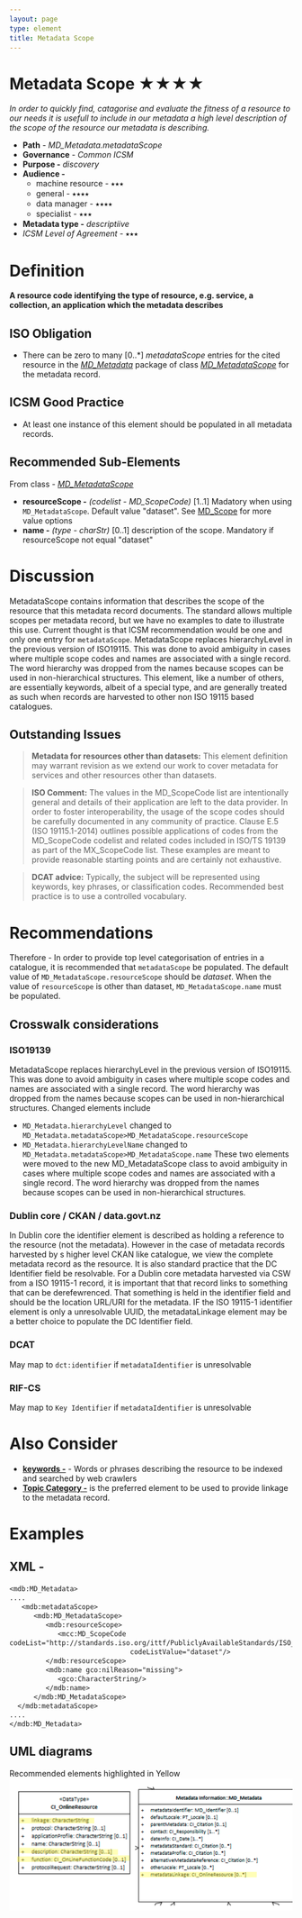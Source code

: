 ```yaml
---
layout: page
type: element
title: Metadata Scope
---
```

#  Metadata Scope ★★★★
*In order to quickly find, catagorise and evaluate the fitness of a resource to our needs it is usefull to include in our metadata a high level description of the scope of the resource our metadata is describing.*

- **Path** - *MD_Metadata.metadataScope*
- **Governance** -  *Common ICSM*
- **Purpose -** *discovery*
- **Audience -** 
  - machine resource - ⭑⭑⭑
  - general - ⭑⭑⭑⭑
  - data manager - ⭑⭑⭑⭑
  - specialist - ⭑⭑⭑
- **Metadata type -** *descriptiive*
- *ICSM Level of Agreement* - ⭑⭑⭑

# Definition 
**A resource code identifying the type of resource, e.g. service, a collection, an application which the metadata describes**

## ISO Obligation 
- There can be zero to many [0..\*] *metadataScope* entries for the cited resource in the  *[MD_Metadata](https://www.loomio.org/d/AniV8zO3/class-md_metadata)* package of class *[MD_MetadataScope](http://wiki.esipfed.org/index.php/MD_MetadataScope)* for the metadata record.

## ICSM Good Practice  
- At least one instance of this element should be populated in all metadata records.

## Recommended Sub-Elements 
From class - *[MD_MetadataScope](http://wiki.esipfed.org/index.php/MD_MetadataScope)* 
- **resourceScope -** *(codelist - MD_ScopeCode)* [1..1] Madatory when using `MD_MetadataScope`. Default value "dataset". See [MD_Scope](https://www.loomio.org/d/bEL0fUhA/class-md_scope#undefinedmd_scopecode-codelist) for more value options
- **name -** *(type - charStr)* [0..1] description of the scope.  Mandatory if resourceScope not equal "dataset"

# Discussion 
MetadataScope contains information that describes the scope of the resource that this metadata record documents. The standard allows multiple scopes per metadata record, but we have no examples to date to illustrate this use. Current thought is that ICSM recommendation would be one and only one entry for `metadataScope`.
MetadataScope replaces hierarchyLevel in the previous version of ISO19115. This was done to avoid ambiguity in cases where multiple scope codes and names are associated with a single record. The word hierarchy was dropped from the names because scopes can be
used in non-hierarchical structures.
This element, like a number of others, are essentially keywords, albeit of a special type, and are generally treated as such when records are harvested to other non ISO 19115 based catalogues.

## Outstanding Issues
> **Metadata for resources other than datasets:**
This element definition may warrant revision as we extend our work to cover metadata for services and other resources other than datasets.

> **ISO Comment:**
The values in the MD_ScopeCode list are intentionally general and details of their application are left to the data provider. In order to foster interoperability, the usage of the scope codes should be carefully documented in any community of practice. Clause E.5 (ISO 19115.1-2014) outlines possible applications of codes from the MD_ScopeCode codelist and related codes included in ISO/TS 19139 as part of the MX_ScopeCode list. These examples are meant to provide reasonable starting points and are certainly not exhaustive.

> **DCAT advice:**
Typically, the subject will be represented using keywords, key phrases, or classification codes. Recommended best practice is to use a controlled vocabulary.


# Recommendations 

Therefore - In order to provide top level categorisation of entries in a catalogue, it is recommended that `metadataScope` be populated.  The default value of `MD_MetadataScope.resourceScope` should be *dataset*. When the value of `resourceScope` is other than dataset, `MD_MetadataScope.name` must be populated.

## Crosswalk considerations

### ISO19139
MetadataScope replaces hierarchyLevel in the previous version of ISO19115. This was done to avoid ambiguity in cases where multiple scope codes and names are associated with a single record. The word hierarchy was dropped from the names because scopes can be
used in non-hierarchical structures. Changed elements include
- `MD_Metadata.hierarchyLevel` changed to `MD_Metadata.metadataScope>MD_MetadataScope.resourceScope`
- `MD_Metadata.hierarchyLevelName` changed to `MD_Metadata.metadataScope>MD_MetadataScope.name`
These two elements were moved to the new MD_MetadataScope class to avoid ambiguity in cases where multiple scope codes and names are associated with a single record. The word hierarchy was dropped from the names because scopes can be used in non-hierarchical structures.

### Dublin core / CKAN / data.govt.nz
In Dublin core the identifier element is described as holding a reference to the resource (not the metadata). However in the case of metadata records harvested by s higher level CKAN like catalogue, we view the complete metadata record as the resource. It is also standard practice that the DC Identifier field be resolvable. For a Dublin core metadata harvested via CSW from a ISO 19115-1 record, it is important that that record links to something that can be derefewrenced. That something is held in the identifier field and should be the location URL/URI for the metadata.  IF the ISO 19115-1 identifier element is only a unresolvable UUID, the metadataLinkage element may be a better choice to populate the DC Identifier field.

### DCAT
May map to  `dct:identifier` if `metadataIdentifier` is unresolvable

### RIF-CS
May map to `Key Identifier` if `metadataIdentifier` is unresolvable

# Also Consider
- **[keywords -](https://www.loomio.org/d/SPHb8Vkj/md_identification-keywords-definition)** - Words or phrases describing the resource to be indexed and searched by web crawlers
- **[Topic Category -](https://www.loomio.org/d/d25q1xUO/md_identification-topic-category-definition)** is the preferred element to be used to provide linkage to the metadata record.


# Examples

## XML -

```
<mdb:MD_Metadata>
....
   <mdb:metadataScope>
      <mdb:MD_MetadataScope>
         <mdb:resourceScope>
            <mcc:MD_ScopeCode codeList="http://standards.iso.org/ittf/PubliclyAvailableStandards/ISO_19139_Schemas/resources/codelist/ML_gmxCodelists.xml#MD_ScopeCode"
                              codeListValue="dataset"/>
         </mdb:resourceScope>
         <mdb:name gco:nilReason="missing">
            <gco:CharacterString/>
         </mdb:name>
      </mdb:MD_MetadataScope>
  </mdb:metadataScope>
....
</mdb:MD_Metadata>
```

## UML diagrams
Recommended elements highlighted in Yellow
![metadataScope](../images/MetadataScopeUML.png)
